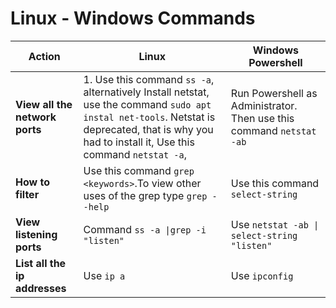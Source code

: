 # Linux - Windows Commands

|Action|Linux|Windows Powershell
|---|---|---|
|**View all the network ports**   |1. Use this command `ss -a`, alternatively Install netstat, use the command `sudo apt instal net-tools`. Netstat is deprecated, that is why you had to install it, Use this command `netstat -a`,   |Run Powershell as Administrator. Then use this command `netstat -ab`    |
|**How to filter**|Use this command `grep <keywords>`.To view other uses of the grep type `grep --help`|Use this command `select-string`
|**View listening ports**|Command `ss -a \|grep -i "listen"` |Use `netstat -ab \| select-string "listen"` 
|**List all the ip addresses**|Use `ip a`|Use `ipconfig`
